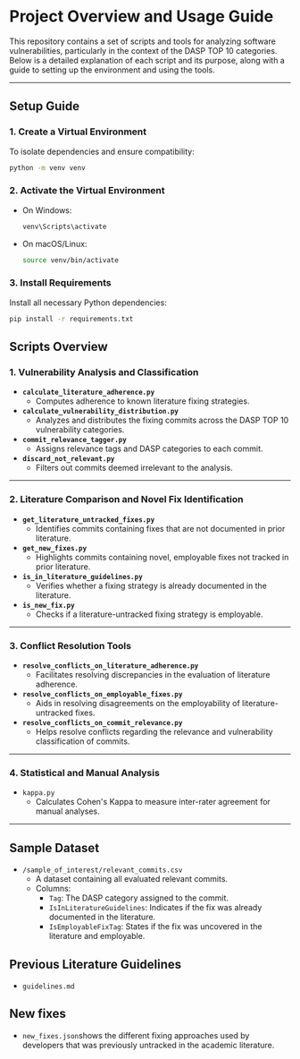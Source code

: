 # Project Overview and Usage Guide

This repository contains a set of scripts and tools for analyzing software vulnerabilities, particularly in the context of the DASP TOP 10 categories. Below is a detailed explanation of each script and its purpose, along with a guide to setting up the environment and using the tools.

------

## **Setup Guide**

### **1. Create a Virtual Environment**

To isolate dependencies and ensure compatibility:

```bash
python -m venv venv
```

### **2. Activate the Virtual Environment**

- On Windows:

  ```bash
  venv\Scripts\activate
  ```

- On macOS/Linux:

  ```bash
  source venv/bin/activate
  ```

### **3. Install Requirements**

Install all necessary Python dependencies:

```bash
pip install -r requirements.txt
```

## **Scripts Overview**

### **1. Vulnerability Analysis and Classification**

- **`calculate_literature_adherence.py`**
  - Computes adherence to known literature fixing strategies.
- **`calculate_vulnerability_distribution.py`**
  - Analyzes and distributes the fixing commits across the DASP TOP 10 vulnerability categories.
- **`commit_relevance_tagger.py`**
  - Assigns relevance tags and DASP categories to each commit.
- **`discard_not_relevant.py`**
  - Filters out commits deemed irrelevant to the analysis.

------

### **2. Literature Comparison and Novel Fix Identification**

- **`get_literature_untracked_fixes.py`**
  - Identifies commits containing fixes that are not documented in prior literature.
- **`get_new_fixes.py`**
  - Highlights commits containing novel, employable fixes not tracked in prior literature.
- **`is_in_literature_guidelines.py`**
  - Verifies whether a fixing strategy is already documented in the literature.
- **`is_new_fix.py`**
  - Checks if a literature-untracked fixing strategy is employable.

------

### **3. Conflict Resolution Tools**

- **`resolve_conflicts_on_literature_adherence.py`**
  - Facilitates resolving discrepancies in the evaluation of literature adherence.
- **`resolve_conflicts_on_employable_fixes.py`**
  - Aids in resolving disagreements on the employability of literature-untracked fixes.
- **`resolve_conflicts_on_commit_relevance.py`**
  - Helps resolve conflicts regarding the relevance and vulnerability classification of commits.

------

### **4. Statistical and Manual Analysis**

- `kappa.py`
  - Calculates Cohen's Kappa to measure inter-rater agreement for manual analyses.

------

## **Sample Dataset**

- `/sample_of_interest/relevant_commits.csv`
  - A dataset containing all evaluated relevant commits.
  - Columns:
    - `Tag`: The DASP category assigned to the commit.
    - `IsInLiteratureGuidelines`: Indicates if the fix was already documented in the literature.
    - `IsEmployableFixTag`: States if the fix was uncovered in the literature and employable.

## **Previous Literature Guidelines**
- `guidelines.md`

## New fixes

* `new_fixes.json`shows the different fixing approaches used by developers that was previously untracked in the academic literature.
